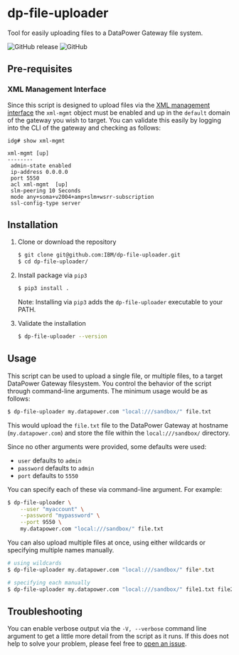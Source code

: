 # dp-file-uploader

Tool for easily uploading files to a DataPower Gateway file system.

![GitHub release](https://img.shields.io/github/release/IBM/dp-file-uploader)
![GitHub](https://img.shields.io/github/license/IBM/dp-file-uploader)

## Pre-requisites

### XML Management Interface

Since this script is designed to upload files via the [XML management interface](https://www.ibm.com/support/knowledgecenter/SS9H2Y_7.7.0/com.ibm.dp.doc/networkaccess_xmi.html) the `xml-mgmt` object must be enabled and up in the `default` domain of the gateway you wish to target. You can validate this easily by logging into the CLI of the gateway and checking as follows:

```
idg# show xml-mgmt

xml-mgmt [up]
--------
 admin-state enabled
 ip-address 0.0.0.0
 port 5550
 acl xml-mgmt  [up]
 slm-peering 10 Seconds
 mode any+soma+v2004+amp+slm+wsrr-subscription
 ssl-config-type server
```

## Installation

1. Clone or download the repository

    ```bash
    $ git clone git@github.com:IBM/dp-file-uploader.git
    $ cd dp-file-uploader/
    ```

2. Install package via `pip3`

    ```bash
    $ pip3 install .
    ```

    Note: Installing via `pip3` adds the `dp-file-uploader` executable to your PATH.

3. Validate the installation

    ```bash
    $ dp-file-uploader --version
    ```

## Usage

This script can be used to upload a single file, or multiple files, to a target DataPower Gateway filesystem. You control the behavior of the script through command-line arguments. The minimum usage would be as follows:

```bash
$ dp-file-uploader my.datapower.com "local:///sandbox/" file.txt
```

This would upload the `file.txt` file to the DataPower Gateway at hostname (`my.datapower.com`) and store the file within the `local:///sandbox/` directory.

Since no other arguments were provided, some defaults were used:

- `user` defaults to `admin`
- `password` defaults to `admin`
- `port` defaults to `5550`

You can specify each of these via command-line argument. For example:

```bash
$ dp-file-uploader \
    --user "myaccount" \
    --password "mypassword" \
    --port 9550 \
    my.datapower.com "local:///sandbox/" file.txt
```

You can also upload multiple files at once, using either wildcards or specifying multiple names manually.

```bash
# using wildcards
$ dp-file-uploader my.datapower.com "local:///sandbox/" file*.txt

# specifying each manually
$ dp-file-uploader my.datapower.com "local:///sandbox/" file1.txt file2.txt file3.txt
```

## Troubleshooting

You can enable verbose output via the `-V, --verbose` command line argument to get a little more detail from the script as it runs. If this does not help to solve your problem, please feel free to [open an issue](https://github.com/IBM/dp-file-uploader/issues/new).
